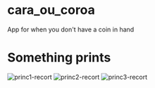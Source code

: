 # cara_ou_coroa
App for when you don't have a coin in hand


# Something prints

![princ1-recort](https://user-images.githubusercontent.com/58407522/110881741-9d0a6280-82bf-11eb-9830-eea88acf5ae1.png) ![princ2-recort](https://user-images.githubusercontent.com/58407522/110881751-a09de980-82bf-11eb-98ea-a3a83fa144f6.png) ![princ3-recort](https://user-images.githubusercontent.com/58407522/110881766-a693ca80-82bf-11eb-9be1-15ea155ee990.png)
